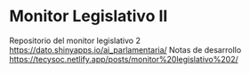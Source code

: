 # Monitor Legislativo II
Repositorio del monitor legislativo 2 https://dato.shinyapps.io/ai_parlamentaria/
Notas de desarrollo https://tecysoc.netlify.app/posts/monitor%20legislativo%202/
